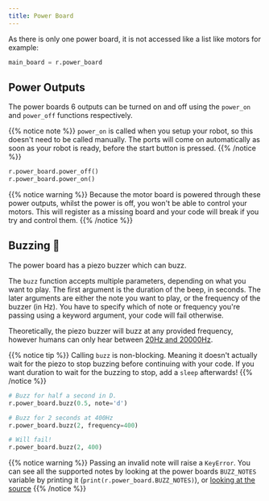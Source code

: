 ```yaml
---
title: Power Board
---
```


As there is only one power board, it is not accessed like a list like motors for example:

```python
main_board = r.power_board
```

## Power Outputs
The power boards 6 outputs can be turned on and off using the `power_on` and `power_off` functions respectively.

{{% notice note %}}
`power_on` is called when you setup your robot, so this doesn't need to be called manually. The ports will come on automatically as soon as your robot is ready, before the start button is pressed.
{{% /notice %}}

```python
r.power_board.power_off()
r.power_board.power_on()
```

{{% notice warning %}}
Because the motor board is powered through these power outputs, whilst the power is off, you won't be able to control your motors. This will register as a missing board and your code will break if you try and control them.
{{% /notice %}}

## Buzzing :bee:
The power board has a piezo buzzer which can buzz.

The `buzz` function accepts multiple parameters, depending on what you want to play. The first argument is the duration of the beep, in seconds. The later arguments are either the note you want to play, or the frequency of the buzzer (in Hz). You have to specify which of note or frequency you're passing using a keyword argument, your code will fail otherwise.

Theoretically, the piezo buzzer will buzz at any provided frequency, however humans can only hear between [20Hz and 20000Hz](https://en.wikipedia.org/wiki/Hearing_range#Humans).

{{% notice tip %}}
Calling `buzz` is non-blocking. Meaning it doesn't actually wait for the piezo to stop buzzing before continuing with your code. If you want duration to wait for the buzzing to stop, add a `sleep` afterwards!
{{% /notice %}}


```python
# Buzz for half a second in D.
r.power_board.buzz(0.5, note='d')

# Buzz for 2 seconds at 400Hz
r.power_board.buzz(2, frequency=400)

# Will fail!
r.power_board.buzz(2, 400)
```

{{% notice warning %}}
Passing an invalid note will raise a `KeyError`. You can see all the supported notes by looking at the power boards `BUZZ_NOTES` variable by printing it (`print(r.power_board.BUZZ_NOTES)`), or [looking at the source](https://github.com/sourcebots/robot-api/blob/master/robot/power.py)
{{% /notice %}}
